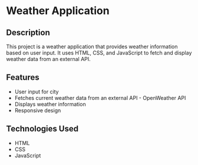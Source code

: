 # Weather Application

## Description
This project is a weather application that provides weather information based on user input. It uses HTML, CSS, and JavaScript to fetch and display weather data from an external API.

## Features
- User input for city 
- Fetches current weather data from an external API - OpenWeather API
- Displays weather information 
- Responsive design

## Technologies Used
- HTML
- CSS
- JavaScript
